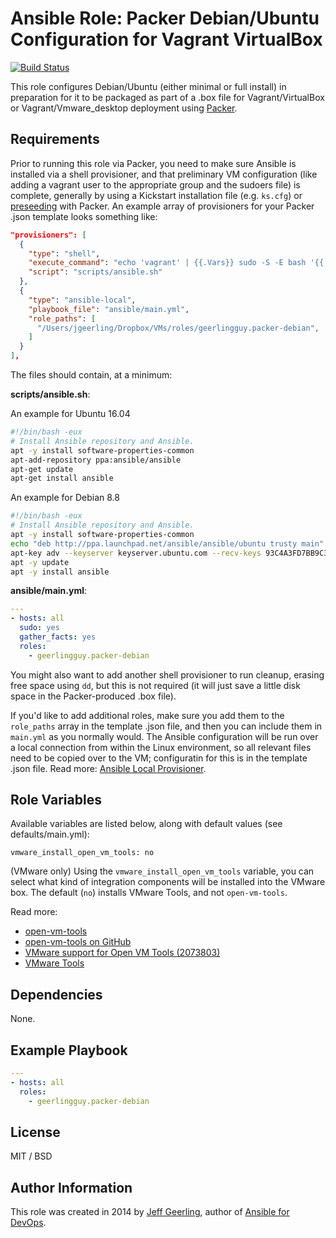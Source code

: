 # Ansible Role: Packer Debian/Ubuntu Configuration for Vagrant VirtualBox

[![Build Status](https://travis-ci.com/geerlingguy/ansible-role-packer-debian.svg?branch=master)](https://travis-ci.com/geerlingguy/ansible-role-packer-debian)

This role configures Debian/Ubuntu (either minimal or full install) in preparation for it to be packaged as part of a .box file for Vagrant/VirtualBox or Vagrant/Vmware_desktop deployment using [Packer](http://www.packer.io/).

## Requirements

Prior to running this role via Packer, you need to make sure Ansible is installed via a shell provisioner, and that preliminary VM configuration (like adding a vagrant user to the appropriate group and the sudoers file) is complete, generally by using a Kickstart installation file (e.g. `ks.cfg`) or [preseeding](https://help.ubuntu.com/lts/installation-guide/s390x/apbs02.html) with Packer. An example array of provisioners for your Packer .json template looks something like:

```json
"provisioners": [
  {
    "type": "shell",
    "execute_command": "echo 'vagrant' | {{.Vars}} sudo -S -E bash '{{.Path}}'",
    "script": "scripts/ansible.sh"
  },
  {
    "type": "ansible-local",
    "playbook_file": "ansible/main.yml",
    "role_paths": [
      "/Users/jgeerling/Dropbox/VMs/roles/geerlingguy.packer-debian",
    ]
  }
],
```

The files should contain, at a minimum:

**scripts/ansible.sh**:

An example for Ubuntu 16.04

```bash
#!/bin/bash -eux
# Install Ansible repository and Ansible.
apt -y install software-properties-common
apt-add-repository ppa:ansible/ansible
apt-get update
apt-get install ansible
```

An example for Debian 8.8

```bash
#!/bin/bash -eux
# Install Ansible repository and Ansible.
apt -y install software-properties-common
echo "deb http://ppa.launchpad.net/ansible/ansible/ubuntu trusty main" | tee -a /etc/apt/sources.list
apt-key adv --keyserver keyserver.ubuntu.com --recv-keys 93C4A3FD7BB9C367
apt -y update
apt -y install ansible
```

**ansible/main.yml**:

```yaml
---
- hosts: all
  sudo: yes
  gather_facts: yes
  roles:
    - geerlingguy.packer-debian
```

You might also want to add another shell provisioner to run cleanup, erasing free space using `dd`, but this is not required (it will just save a little disk space in the Packer-produced .box file).

If you'd like to add additional roles, make sure you add them to the `role_paths` array in the template .json file, and then you can include them in `main.yml` as you normally would. The Ansible configuration will be run over a local connection from within the Linux environment, so all relevant files need to be copied over to the VM; configuratin for this is in the template .json file. Read more: [Ansible Local Provisioner](http://www.packer.io/docs/provisioners/ansible-local.html).

## Role Variables

Available variables are listed below, along with default values (see defaults/main.yml):

    vmware_install_open_vm_tools: no

(VMware only) Using the `vmware_install_open_vm_tools` variable, you can select what kind of integration components will be installed into the VMware box. The default (`no`) installs VMware Tools, and not `open-vm-tools`.

Read more:

  - [open-vm-tools](https://sourceforge.net/projects/open-vm-tools/)
  - [open-vm-tools on GitHub](https://github.com/vmware/open-vm-tools)
  - [VMware support for Open VM Tools (2073803)](https://kb.vmware.com/selfservice/microsites/search.do?language=en_US&cmd=displayKC&externalId=2073803)
  - [VMware Tools](https://kb.vmware.com/selfservice/search.do?cmd=displayKC&docType=kc&docTypeID=DT_KB_1_1&externalId=340)

## Dependencies

None.

## Example Playbook

```yaml
---
- hosts: all
  roles:
    - geerlingguy.packer-debian
```

## License

MIT / BSD

## Author Information

This role was created in 2014 by [Jeff Geerling](https://www.jeffgeerling.com/), author of [Ansible for DevOps](https://www.ansiblefordevops.com/).
